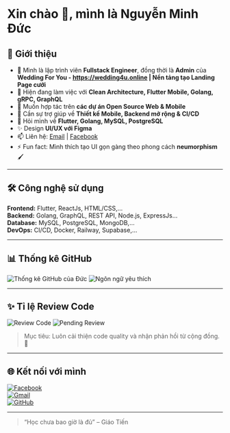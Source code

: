 # Xin chào 👋, mình là Nguyễn Minh Đức

## 🚀 Giới thiệu
- 🔭 Mình là lập trình viên **Fullstack Engineer**, đồng thời là **Admin** của **Wedding For You - https://wedding4u.online | Nền tảng tạo Landing Page cưới**
- 🌱 Hiện đang làm việc với **Clean Architecture, Flutter Mobile, Golang, gRPC, GraphQL**
- 👯 Muốn hợp tác trên **các dự án Open Source Web & Mobile**
- 🤔 Cần sự trợ giúp về **Thiết kế Mobile, Backend mở rộng & CI/CD**
- 💬 Hỏi mình về **Flutter, Golang, MySQL, PostgreSQL**
- ✨ Design **UI/UX với Figma**
- 📫 Liên hệ: [Email](mailto:ducdev.contact@gmail.com) | [Facebook](https://facebook.com/ducit247)
- ⚡ Fun fact: Mình thích tạo UI gọn gàng theo phong cách **neumorphism** 🖌️
---

## 🛠️ Công nghệ sử dụng
**Frontend:** Flutter, ReactJs, HTML/CSS,...  
**Backend:** Golang, GraphQL, REST API, Node.js, ExpressJs...   
**Database:** MySQL, PostgreSQL, MongoDB,...  
**DevOps:** CI/CD, Docker, Railway, Supabase,...

---
## 📊 Thống kê GitHub

![Thống kê GitHub của Đức](https://github-readme-stats.vercel.app/api?username=duc2407&show_icons=true&theme=radical)
![Ngôn ngữ yêu thích](https://github-readme-stats.vercel.app/api/top-langs/?username=duc2407&layout=compact&theme=radical)

---

## ✨ Tỉ lệ Review Code

![Review Code](https://img.shields.io/badge/Code_Reviewed-55%45-brightgreen)
![Pending Review](https://img.shields.io/badge/Pending_Review-45%55-yellow)

> Mục tiêu: Luôn cải thiện code quality và nhận phản hồi từ cộng đồng. 📝

---

## 🌐 Kết nối với mình
[![Facebook](https://img.shields.io/badge/Facebook-1877F2?style=flat&logo=facebook&logoColor=white)](https://facebook.com/ducit247)  
[![Gmail](https://img.shields.io/badge/Gmail-D14836?style=flat&logo=gmail&logoColor=white)](mailto:ducdev.contact@gmail.com)  
[![GitHub](https://img.shields.io/badge/GitHub-181717?style=flat&logo=github&logoColor=white)](https://github.com/duc2407)

---

> “Học chưa bao giờ là đủ” – Giáo Tiến
